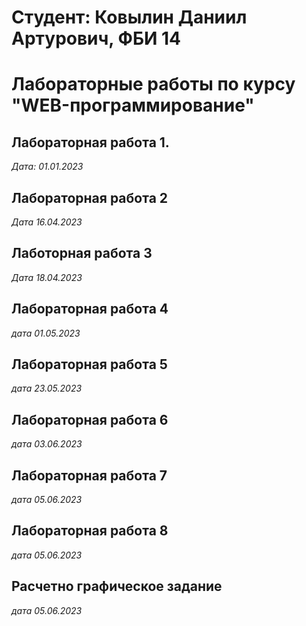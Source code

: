 # Студент: Ковылин Даниил Артурович, ФБИ 14

# Лабораторные работы по курсу "WEB-программирование"

## Лабораторная работа 1.

*Дата: 01.01.2023*

## Лабораторная работа 2

*Дата 16.04.2023*

## Лаботорная работа 3

*Дата 18.04.2023*

## Лабораторная работа 4

*дата 01.05.2023*

## Лабораторная работа 5

*дата 23.05.2023*

## Лабораторная работа 6

*дата 03.06.2023*

## Лабораторная работа 7

*дата 05.06.2023*

## Лабораторная работа 8

*дата 05.06.2023*

## Расчетно графическое задание 

*дата 05.06.2023*